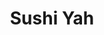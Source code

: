 ---
layout: place
title: "Sushi Yah"
permalink: /utah/salt-lake-city/sushi-yah.html
stateAbbr: UT
stateName: Utah
cityName: Salt Lake City
place_id: ChIJn_R9XvBiUocRw9KZg-oj800
photos:
  - name: >-
      places/ChIJn_R9XvBiUocRw9KZg-oj800/photos/AeeoHcIzl3Guse8hXZXuti0F0M5VvTTSD3p-3iy1y8IqChiPsJ1qbPVacRxLiUTEe3gRhuphnea_ipuZwcf6VDDCUPtL8ayXyDEdEMRGdUFvYTutMv6FEysPR3XBnlqjNz2P7_Dx5NmYb_TKpPTiSLMKtjp7zKXCYyMsysauiTHzhXH_oE6JymIUmWQ6f1hQiizCjQybSq9Rfz7BYiUuOSCfxbRiFYsekAHp4WHTU7WTkLyjJURPt8bIfgQqYoQKkjmABBCXSPyDuYP8zNa5rAQOuaBswzSyKqgrSVSece1wFqgY8mreF7EHHJ-5M_Kt_bhwtBj_tSHvrG0CJWBF-Kgd_QVM_9ukno2E3-wM6A-fA7h7qPSv_5TC2_VE8_tFU8CmhHm9LQMsRTdWhrK7F-0o5p_jYY3iwARyzG7ZBvfHxStSJm_g
    widthPx: 4032
    heightPx: 3024
    authorAttributions:
      - displayName: Austin Lau
        uri: https://maps.google.com/maps/contrib/111356377455489648807
        photoUri: >-
          https://lh3.googleusercontent.com/a-/ALV-UjUGcNXJB6MKBrBvaVvovVnW4-7A2XkL3nGrf2udoCB-JwRVmLeaXQ=s100-p-k-no-mo
    flagContentUri: >-
      https://www.google.com/local/imagery/report/?cb_client=maps_api_places.places_api&image_key=!1e10!2sCIHM0ogKEICAgIDRxKb22wE&hl=en-US
    googleMapsUri: >-
      https://www.google.com/maps/place//data=!3m4!1e2!3m2!1sCIHM0ogKEICAgIDRxKb22wE!2e10!4m2!3m1!1s0x875262f05e7df49f:0x4df323ea8399d2c3
  - name: >-
      places/ChIJn_R9XvBiUocRw9KZg-oj800/photos/AeeoHcIIeD0-aHNA3X6jbktVONEjq5K58O-e0r-pB0tFXb_XRiT9Y8dcfUT-yUaBckn4O_bdZMX8_f1fC3_qV73svmv96PSN3nrazTgVAdSO1QjcFVVeBl63vPMmgmmCbsgSqrRMV4CAsII_TEFJ5UP6KmTBSi4BarCct-90Z5u1HSmsY_n8oj20T1pUg-FjGoysGt3SlUwsSHP8pi3QryK54zE5T0GZnXF5vXIsw-xlQFbbZymtjuUBTRiZyb4rOMTn5r0-jAHOYygWjSNv-1gEVXOd70ibEeGFZQeInaufN-s4dd2-sa6u5uobRDpP8HlXmul10_Rfl0RQ8ja7U185T2K6FaPnBl-9DCvQwcxep9osGynbiCLqFAXa9ITKgp5SQHgbcE2T0PLhROSN3J7fbrttPdzh-6hox3-Hmip6Q7RpHKw
    widthPx: 4000
    heightPx: 1868
    authorAttributions:
      - displayName: Paige Lewis
        uri: https://maps.google.com/maps/contrib/101500250805097893482
        photoUri: >-
          https://lh3.googleusercontent.com/a-/ALV-UjWJEjztFydAPw49WQDbBcYYYJ-rITsHDb8eJP9bVL8PNJPZnaDJ=s100-p-k-no-mo
    flagContentUri: >-
      https://www.google.com/local/imagery/report/?cb_client=maps_api_places.places_api&image_key=!1e10!2sCIHM0ogKEICAgIDD472MlgE&hl=en-US
    googleMapsUri: >-
      https://www.google.com/maps/place//data=!3m4!1e2!3m2!1sCIHM0ogKEICAgIDD472MlgE!2e10!4m2!3m1!1s0x875262f05e7df49f:0x4df323ea8399d2c3
  - name: >-
      places/ChIJn_R9XvBiUocRw9KZg-oj800/photos/AeeoHcJZi3tiRi3XWlyZFocPXvzuM7ajMevStHKFeJgIWDlAMhZXzHN8k_VKA3tnqjzQgPBxEMgMJKOBVGWQzY2mg_I-o2pKTKoXAAtfDHa13qqleliUawiTKfYmh5jC5Yy_NGPYkuiLfUNkmHOvkJeInjZfWPY5gUQ5g6NUv4f9NNXQsMUwFgDT5r6HvyT1G0ZJ-oFNSyXVHJPs0prnLAEe7TcBpNWkbL1Qk7EL195IyW-LqvNli9tBMbZFYWGNCrIcFzW4rsnCR7Ry1L1svMyNMsua3PxGMCojaqIvZ2NDV2rde98hrfSMgqBNnOaVoYxXcViUC-_OaKhieJ9tsUUTiVSthfNwr0-duk_Nw0JLvbYNXIrY45No2gHCHaYBbcMGD883CVrNUQnU_2VpBepl8rxMt4Ez-Jtp73q40Uiq_e4
    widthPx: 3472
    heightPx: 4624
    authorAttributions:
      - displayName: Gretchen Hawkins
        uri: https://maps.google.com/maps/contrib/113019665211346788095
        photoUri: >-
          https://lh3.googleusercontent.com/a-/ALV-UjXBQ4K5PRKBifPl2oFdaKR0vfvrK0bOx-doZVWwttl9ZH1exVE=s100-p-k-no-mo
    flagContentUri: >-
      https://www.google.com/local/imagery/report/?cb_client=maps_api_places.places_api&image_key=!1e10!2sCIHM0ogKEICAgIDTtN35EQ&hl=en-US
    googleMapsUri: >-
      https://www.google.com/maps/place//data=!3m4!1e2!3m2!1sCIHM0ogKEICAgIDTtN35EQ!2e10!4m2!3m1!1s0x875262f05e7df49f:0x4df323ea8399d2c3
  - name: >-
      places/ChIJn_R9XvBiUocRw9KZg-oj800/photos/AeeoHcIQszF6nhtMS2--hpJnAC_1gyz7SQ8HSAZYGtapIB4WpoJHtLucceaEw6P6NovwBztvoIJq2ey00ahUpOdJ0elxjtlin75fjAaNFstoIRbETVGZcyhkg5KC47wsTRf_sdQwtqXVmQIjj4Zut8blvfbdvD20Edmr24XCS9TbKJkZImx3sz5IAJun_0COiP9UAWQdNtZLzLlVaLsgvwjxUcmm-IRvREjKtzrJ_wie0jkYFztw-HIxWqpoz5Ib5UoBe5RvzIqoyxQDAd80xjF9Fht2PjJS7389gFnm5drz_8W44KK5G2r8LONkL8ZfMlcnUqfKk-XL3XDTaBrFh5Wq6UKJ08pI05XVar-PD6tyUFGhILfZYsiHjViwQhJteSow3ueJzAMn_Z6aIDfViK7KEEJbPCKETgFjvhczEi5TlxUkuWYK
    widthPx: 3024
    heightPx: 4032
    authorAttributions:
      - displayName: Danny Do
        uri: https://maps.google.com/maps/contrib/107995795556629120068
        photoUri: >-
          https://lh3.googleusercontent.com/a-/ALV-UjVPkQGs3LaFqpDuS7nSGLLEGrubXBdTStMVYBYq-vD-Ofu2r0s=s100-p-k-no-mo
    flagContentUri: >-
      https://www.google.com/local/imagery/report/?cb_client=maps_api_places.places_api&image_key=!1e10!2sCIHM0ogKEICAgICPwbyaigE&hl=en-US
    googleMapsUri: >-
      https://www.google.com/maps/place//data=!3m4!1e2!3m2!1sCIHM0ogKEICAgICPwbyaigE!2e10!4m2!3m1!1s0x875262f05e7df49f:0x4df323ea8399d2c3
  - name: >-
      places/ChIJn_R9XvBiUocRw9KZg-oj800/photos/AeeoHcKkAH1jJi_6zozuM6B4PDKUysxUCShXUNEwANwgWt0FLemnvjC3A2N9yXejuA0Tiu2UCPOkii66DcoyoItF6e6N6hQ3LXVlQpi45ew5LWV3p1iTaz4_mMCOE9ufZrQVdF2OJur7k1QKF0lTstG90RXw_GNYeVdaSRf8T2dcJ-BD0D0DawTB9uGuCPtD3xBUjO_dU8Hi2AvJ5t9fwcG8bQO2-g1soc0bvk5tmEsidqyrCbozXulFyLV-OE82r_hxfhkr892FyIgqRi5HSj9gXwyomd62ndzE1Ly1WQhXVCvF1jrLsI2Pfl9miWPHAsEMM45lTiZkvI378trqySeZo0oQBtsoWZ5sqRiL6n-2JDP470c09AeSuhkLZ0wj0C4heyKnPLMCbBmKZe1qbhMOK3E4ZRxorOH8qwNOeRYcSos
    widthPx: 1080
    heightPx: 1440
    authorAttributions:
      - displayName: Kadee Schlosser
        uri: https://maps.google.com/maps/contrib/101845123590590719607
        photoUri: >-
          https://lh3.googleusercontent.com/a-/ALV-UjXALrtfa-82zQJFipw3P-FHLPpv1tHDlK8sRESSgBIfh61p-FDc6Q=s100-p-k-no-mo
    flagContentUri: >-
      https://www.google.com/local/imagery/report/?cb_client=maps_api_places.places_api&image_key=!1e10!2sCIHM0ogKEICAgICRvsbuLw&hl=en-US
    googleMapsUri: >-
      https://www.google.com/maps/place//data=!3m4!1e2!3m2!1sCIHM0ogKEICAgICRvsbuLw!2e10!4m2!3m1!1s0x875262f05e7df49f:0x4df323ea8399d2c3
  - name: >-
      places/ChIJn_R9XvBiUocRw9KZg-oj800/photos/AeeoHcLtI1tHcVd_ZvDp2lrsETeYfWaP7oT418YWc773oqaKTXchxliCRLEN15OATQJ7L4R2EzcqUoLbV1HjPwMrTH146d1UxAkkq4SCfm0pwDUoMK9pzjwhe_3zmBYrU1qv8rdKWakXgJaduOCIgqsD68dVfSlfZY1mLYbMXpRih0pMpyVW6EMdN6pQE_nWrIxlDiaoGc9jyCzyseBSayDRznDdD6zbwNC0QEb3UQyuF0wOhN1rMvjX4ko0W21WaxMwuTZuDYSiSeMC3JfytuLvKovH7UpQ5ybInWN4tNHk6F6AQEbJP0M3SpHmMtGqQOSAVVGSwBwZUIRJdQYffrI34N9iZRR2inc758VGbU3fvpH1loMIKvQcOSUZ6ZQGt-dyPWI6o9hpNPjJmqz1aZS6IT6Wa1mm1hjcbmj5HLpLwE44sfre
    widthPx: 3024
    heightPx: 4032
    authorAttributions:
      - displayName: S Tugaga
        uri: https://maps.google.com/maps/contrib/103423613488565830018
        photoUri: >-
          https://lh3.googleusercontent.com/a/ACg8ocL0D-Xdy4mqPCw-2MmSCdqeTGLPKX-75wK0N5wfF_xEGbnstYQ=s100-p-k-no-mo
    flagContentUri: >-
      https://www.google.com/local/imagery/report/?cb_client=maps_api_places.places_api&image_key=!1e10!2sCIHM0ogKEICAgICRqtSH8AE&hl=en-US
    googleMapsUri: >-
      https://www.google.com/maps/place//data=!3m4!1e2!3m2!1sCIHM0ogKEICAgICRqtSH8AE!2e10!4m2!3m1!1s0x875262f05e7df49f:0x4df323ea8399d2c3
  - name: >-
      places/ChIJn_R9XvBiUocRw9KZg-oj800/photos/AeeoHcJUf8Y2tTcVVSn0WsFzsP_FrLVHSh9qBhflxhHcH90mbc2dZ8avJBhZRy9kMnqK9oOzFHte-AQIQvcVGA0H5f51Gb-FnV8RGICI-u5QGNiEtrlCpJKDxh0f-c8J_3UaHSm5bL3s2B63SBJjX9hAlj22uT1juy4TzdAXBHGlQQMO_J9foGb5De7W7tFRw9M10CXvTuUwSa4s7ZRY9Yw0hqyPm_IJCXmLF8JhOw3jQugvDmdLV_9sGWJ4b8X7GqiqZYQAE_kQzkT9va5IjqxWnRjq0gpoaYt2bY4pHfnGpVsi0H3pzB6OiNrOOkGPdjxT_RD3MBw53yulyIo0B9Pt1UdHfJzjzdF8_xWEyqB7MvNHZi2eIAEE_RbMSDQKFaIX8idSATi-2grsi0PwEAU1veCAfAHLSNsZxGjOPyMWGHBBGg8
    widthPx: 4032
    heightPx: 2268
    authorAttributions:
      - displayName: Leah Day
        uri: https://maps.google.com/maps/contrib/112929077901165044149
        photoUri: >-
          https://lh3.googleusercontent.com/a-/ALV-UjV57Wcc5v7TsWkjDKBK10twj5Fjtbf8EMCZoCirSyn2WiiLNYHd=s100-p-k-no-mo
    flagContentUri: >-
      https://www.google.com/local/imagery/report/?cb_client=maps_api_places.places_api&image_key=!1e10!2sCIHM0ogKEICAgIDxvvryjgE&hl=en-US
    googleMapsUri: >-
      https://www.google.com/maps/place//data=!3m4!1e2!3m2!1sCIHM0ogKEICAgIDxvvryjgE!2e10!4m2!3m1!1s0x875262f05e7df49f:0x4df323ea8399d2c3
  - name: >-
      places/ChIJn_R9XvBiUocRw9KZg-oj800/photos/AeeoHcKYYxadQTWlhaFcW5pfUAtO0uCJAq_6CLK-jEQZR_GOe4xXQQAIKcBShrVv-a_HGCe8c9L5UWMzFgHuEE7PaC5rn4melAdjIyQ8m6ZtPiNPUKNOS5Y1FNKc_q2Bh9RLwROAVATsMZ4nT1p43SUL_cQLl5sEv7NuQBjWsnq1SM3mW5PEyphphUllT_hdig-q_yrlWcsFrJ_AJHHDbyrb8l_NPXnmkcUeOM9vLXwmnPr75tqTbXqAKwnY_EIAqPXe7Dst77rZPn2SIAqeJlOkmZnAflfn5wcN_fSoDqHzFzgQbOfdT-E_PB6c3p4hO-OzmLeX10Bc0DTbrQoJqzy13OiJn3LgXq9iY9YMU84sXMjZ-EXnvuC6SbSEgu7YHc7J7hoEK7VhrYGYA6HKwu-WuOW7zNJdbpymwXX74JcUNTY
    widthPx: 3036
    heightPx: 4048
    authorAttributions:
      - displayName: Sherry Watford
        uri: https://maps.google.com/maps/contrib/102493020853164011630
        photoUri: >-
          https://lh3.googleusercontent.com/a-/ALV-UjWTpcom03cSo_HlR6In0ZZ0diTBYt-4r1MQBdSgxdBOjDZxPOwytA=s100-p-k-no-mo
    flagContentUri: >-
      https://www.google.com/local/imagery/report/?cb_client=maps_api_places.places_api&image_key=!1e10!2sCIHM0ogKEICAgICE5vDCfw&hl=en-US
    googleMapsUri: >-
      https://www.google.com/maps/place//data=!3m4!1e2!3m2!1sCIHM0ogKEICAgICE5vDCfw!2e10!4m2!3m1!1s0x875262f05e7df49f:0x4df323ea8399d2c3
  - name: >-
      places/ChIJn_R9XvBiUocRw9KZg-oj800/photos/AeeoHcJPOmzc7T0JQLsEVMcLoPYBpHP3X-eNrzAhjDdMGaMX_sz_iR2sZuqNwgXtcbyWJUIUzZHvBy3C1GSm10iCPSN9ov63Oz-uYDhU0UmUaSsSOhtESZ1SJwOR8reZUQ9CIdIq7g8ok2xWkl-iCUsZ0ZSqZXoPcZsFNI1VSu2-kptY6xlcSZatZ_EzScywi5wcc2wigpiKDxi7nWw7pvbf2aZZGaiDJMtPg-XpotFer_RsyqKf0W8D34tIixy_-bHKXcsRw-7CPlsNfJlnT2adfdKQXcETmlDua1ITuni6IqM1gx3oWZTPXzsGXvPKo9RtqU0_0H1FJ4QcGGh3_2FEiSrfJgv6tRjShmgxYzs16sP5dx3fPOnLMMzKLf28Up6Ub2jFuoBlUXQjrUBOwGcmAkAsGWZIGJnA5SONdkg2sz6jKg
    widthPx: 4000
    heightPx: 2250
    authorAttributions:
      - displayName: Jay Griffin
        uri: https://maps.google.com/maps/contrib/108701161713116557655
        photoUri: >-
          https://lh3.googleusercontent.com/a-/ALV-UjVxUQFP2IPfDsiMDSWzH7XRDDU_gGxrZ39zMdS8OmOEYQDz3J0vQg=s100-p-k-no-mo
    flagContentUri: >-
      https://www.google.com/local/imagery/report/?cb_client=maps_api_places.places_api&image_key=!1e10!2sCIHM0ogKEICAgICl7t_KFQ&hl=en-US
    googleMapsUri: >-
      https://www.google.com/maps/place//data=!3m4!1e2!3m2!1sCIHM0ogKEICAgICl7t_KFQ!2e10!4m2!3m1!1s0x875262f05e7df49f:0x4df323ea8399d2c3
  - name: >-
      places/ChIJn_R9XvBiUocRw9KZg-oj800/photos/AeeoHcJbaBuSz_hlZV8hCk8T5laA7nsAcWb8UcCwBByCcoNqijqaThCcANh1KcZ1bU_4K73t3rFFf9oMiL8NSH1GhDfbsEcdflLPt_Tfq9PyueydYKU863tBdoTfBUcVUOjz1KjgSDTG1rnJcoOTBhbw_kyHaJQVYS66AncFPjA__g09VmnzxRuPWueSggpmtIm12M96SkCXzNpIOU0yF7xEoXsY0UHTTspna1HJeFAQNf9xCq1WW0tsj-mgy53pTdppttjMagowkF1HSrJ01jR6iogM1clgqEvy-5yIITgfirANv6h9s1ujAunStqhSeOs2S-wUH8jNYu6DW0--baDXeZS20tFDOwX4DQoal_8-1Q32gjfQaLeozRZpFUNngepLTj7Z4iVgnZBqcRySdbdDZHB1JC5ZdDHalfGQXKpTsLOjuRWO
    widthPx: 3036
    heightPx: 4048
    authorAttributions:
      - displayName: Linda Rawson
        uri: https://maps.google.com/maps/contrib/103236801200571779619
        photoUri: >-
          https://lh3.googleusercontent.com/a-/ALV-UjUKZAs30QlWz3azS-TcxDrY58Q_RXEAWU78Zz-Pq66Lpy9LeTsQwA=s100-p-k-no-mo
    flagContentUri: >-
      https://www.google.com/local/imagery/report/?cb_client=maps_api_places.places_api&image_key=!1e10!2sCIHM0ogKEICAgID4jKGHoAE&hl=en-US
    googleMapsUri: >-
      https://www.google.com/maps/place//data=!3m4!1e2!3m2!1sCIHM0ogKEICAgID4jKGHoAE!2e10!4m2!3m1!1s0x875262f05e7df49f:0x4df323ea8399d2c3
address: 2440 Fort Union Blvd, Salt Lake City, UT 84121, USA
street: 2440 Fort Union Blvd
city: Salt Lake City
state: UT
zip: '84121'
country: USA
neighborhood: null
latitude: '40.623628'
longitude: '-111.821692'
accessibility_options:
  wheelchairAccessibleParking: true
  wheelchairAccessibleEntrance: true
  wheelchairAccessibleRestroom: true
  wheelchairAccessibleSeating: true
business_status: OPERATIONAL
name: Sushi Yah
google_maps_links:
  directionsUri: >-
    https://www.google.com/maps/dir//''/data=!4m7!4m6!1m1!4e2!1m2!1m1!1s0x875262f05e7df49f:0x4df323ea8399d2c3!3e0
  placeUri: https://maps.google.com/?cid=5616872650398356163
  writeAReviewUri: >-
    https://www.google.com/maps/place//data=!4m3!3m2!1s0x875262f05e7df49f:0x4df323ea8399d2c3!12e1
  reviewsUri: >-
    https://www.google.com/maps/place//data=!4m4!3m3!1s0x875262f05e7df49f:0x4df323ea8399d2c3!9m1!1b1
  photosUri: >-
    https://www.google.com/maps/place//data=!4m3!3m2!1s0x875262f05e7df49f:0x4df323ea8399d2c3!10e5
primary_type: Sushi Restaurant
opening_hours:
  regular: null
  current: null
secondary_opening_hours:
  regular:
    weekdayDescriptions: null
    type: null
  current:
    weekdayDescriptions: null
    type: null
phone: (801) 944-3933
price_level: PRICE_LEVEL_MODERATE
price_range: $20 &ndash; $30
rating: '4.0'
rating_count: 578
website: https://mysushiyah.com/?utm_source=gmb&utm_medium=website
description: null
reviews: null
parking_options: null
payment_options: null
allow_dogs: null
curbside_pickup: null
delivery: null
dine_in: null
good_for_children: null
good_for_groups: null
good_for_sports: null
live_music: null
menu_for_children: null
outdoor_seating: null
reservable: null
restroom: null
serves_beer: null
serves_breakfast: null
serves_brunch: null
serves_cocktails: null
serves_coffee: null
serves_dinner: null
serves_dessert: null
serves_lunch: null
serves_vegetarian_food: null
serves_wine: null
takeout: null

---